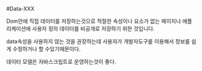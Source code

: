 #Data-XXX

Dom안에 직접 데이터를 저장하는것으로 적절한 속성이나 요소가 없는 페이지나 애플리케이션에 사용자 정의 데이터를 비공개로 저장하기 위한 것입니다.

data속성을 사용하지 않는 것을 권장하는데 사용자가 개발자도구를 이용해서 정보를 쉽게 수정하거나 할 수있기때문이다.

데이터 모델은 자바스크립트로 운영하는것이 좋다.
